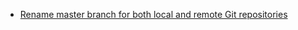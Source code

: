* [Rename master branch for both local and remote Git repositories](http://stackoverflow.com/questions/1526794/rename-master-branch-for-both-local-and-remote-git-repositories)




